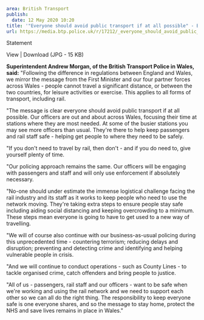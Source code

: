 ```yaml
area: British Transport
publish:
  date: 12 May 2020 10:20
title: '"Everyone should avoid public transport if at all possible" - BTP Wales statement'
url: https://media.btp.police.uk/r/17212/_everyone_should_avoid_public_transport_if_at_all
```

Statement

View | Download (JPG - 15 KB)

**Superintendent Andrew Morgan, of the British Transport Police in Wales, said:** "Following the difference in regulations between England and Wales, we mirror the message from the First Minister and our four partner forces across Wales - people cannot travel a significant distance, or between the two countries, for leisure activities or exercise. This applies to all forms of transport, including rail.

"The message is clear everyone should avoid public transport if at all possible. Our officers are out and about across Wales, focusing their time at stations where they are most needed. At some of the busier stations you may see more officers than usual. They're there to help keep passengers and rail staff safe - helping get people to where they need to be safely.

"If you don't need to travel by rail, then don't - and if you do need to, give yourself plenty of time.

"Our policing approach remains the same. Our officers will be engaging with passengers and staff and will only use enforcement if absolutely necessary.

"No-one should under estimate the immense logistical challenge facing the rail industry and its staff as it works to keep people who need to use the network moving. They're taking extra steps to ensure people stay safe including aiding social distancing and keeping overcrowding to a minimum. These steps mean everyone is going to have to get used to a new way of travelling.

"We will of course also continue with our business-as-usual policing during this unprecedented time - countering terrorism; reducing delays and disruption; preventing and detecting crime and identifying and helping vulnerable people in crisis.

"And we will continue to conduct operations - such as County Lines - to tackle organised crime, catch offenders and bring people to justice.

"All of us - passengers, rail staff and our officers - want to be safe when we're working and using the rail network and we need to support each other so we can all do the right thing. The responsibility to keep everyone safe is one everyone shares, and so the message to stay home, protect the NHS and save lives remains in place in Wales."
